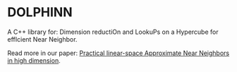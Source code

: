 # DOLPHINN
A C++ library for: Dimension reductiOn and LookuPs on a Hypercube for effIcient Near Neighbor.

Read more in our paper: [Practical linear-space Approximate Near Neighbors in high dimension](https://arxiv.org/pdf/1612.07405.pdf).

